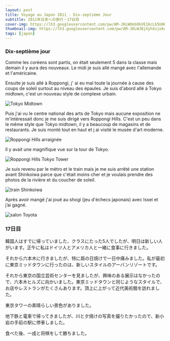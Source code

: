```yaml
---
layout: post
title: Voyage au Japon 2011 - Dix-septième Jour
subtitle: 2011年日本への旅行・17日目
cover-img: https://lh3.googleusercontent.com/pw/AM-JKLWOmS0kVE16cLb5UHHtbNszKXFg5QVzeLIGicDinNlmzShOAuDQ7Xdw7BDWP5am6D4RdcxZYGNnsQgaaufSwbLT4xtUTUp6Il-tbE_HFsPpaTahIqzFfuKJiTOyEQBLNsUkkj1x5bqvETvh-1gL7beG=w2806-h1578-no?authuser=0
thumbnail-img: https://lh3.googleusercontent.com/pw/AM-JKLWJBjXyh4zjokwg4GOWhyawb5-vOCek9YHVESpjutSocD3vRQ38UH9cE6tajkVcfl15QBpIlLc6Q5DveXIEvBZE4jVRGVcxnK3SbsKO0wECXMdbvDhzqyBAtICLc-Xrxi2jV47TxBi46vugAamP18JO=w888-h1578-no?authuser=0
tags: [japon]
---
```


### Dix-septième jour

Comme les coréens sont partis, on était seulement 5 dans la classe mais demain il y aura des nouveaux. Le midi je suis allé mangé avec l'allemande et l'américaine. 

Ensuite je suis allé à Roppongi, j' ai eu mal toute la journée à cause des coups de soleil surtout au niveau des épaules. Je suis d'abord allé à Tokyo midtown, c'est un nouveau style de complexe urbain. 

![Tokyo Midtown](https://lh3.googleusercontent.com/pw/AM-JKLVbVo1kegUZZIlMj2CMyKZVw7WzWYifoIos14jy2qzdWYzDCWNopsUJNz5KqfvX_pAH0jMw4FCkcQ_ORYF56guJ-Pls5CGyOwunzAz1wzFVcHFQ-3YfNF6TOydCBJhrQlbtjhDdRBTV6-SEaTl6vHq-=w2806-h1578-no?authuser=0)

Puis j'ai vu le centre national des arts de Tokyo mais aucune exposition ne m'intéressait donc je me suis dirigé vers Roppongi Hills. C'est un peu dans le même style que Tokyo midtown, il y a beaucoup de magasins et de restaurants. Je suis monté tout en haut et j ai visité le musée d'art moderne. 

![Roppongi Hills arraignée](https://lh3.googleusercontent.com/pw/AM-JKLXMPUb6wUC2xNqdsui3eUoZPTI0_XQBSxj30WkZpWJMcpAPnTknCf2c17DUnvku-Qy2YxzLETuvDwWo7AQ0VsKF4fEpQWoQPGrQN48TgKr8S_22TYI26dXWQnTFUlUe04aWapFLXCoI38sxRDxEmlHE=w2806-h1578-no?authuser=0)

Il y avait une magnifique vue sur la tour de Tokyo. 

![Roppongi Hills Tokyo Tower](https://lh3.googleusercontent.com/pw/AM-JKLVuqh5NEkv2L_4rgRYtYmsWLSH1xU2N-qiELk0_kW7OUTDrmMNbd2t2aU7Li6i_H4JLnmfNpzK1_4ehL96uaY7P2RcAU7lC5xE9EkpIz6ptJOL2JCPJp5-spVypUx0TT-Nk1Xu18VnQvEdoDpeG3A6z=w2806-h1578-no?authuser=0)

Je suis revenu par le métro et le train mais je me suis arrêté une station avant Shinkoiwa parce que c'était moins cher et je voulais prendre des photos de la rivière et du coucher de soleil. 

![train Shinkoiwa](https://lh3.googleusercontent.com/pw/AM-JKLVBZkvnQtlp-5-cx9hu44wkBm4xc0H4NsnG5a0TQSoWWhbtpZzyEfkiYepEo8oiRRuhXDre3t82vW-_2HknPYTh3lqkiBcgs_lC349y3a3JctQkomvpWzcvjdyhcORsg_M4yt8GJTpMRfrp3VkSKmGK=w2806-h1578-no?authuser=0)

Après avoir mangé j'ai joué au shogi (jeu d'échecs japonais) avec Issei et j’ai gagné. 

![salon Toyota](https://lh3.googleusercontent.com/pw/AM-JKLX8Ym9nk2oP1GtOVh5ClDRlulD4rYkjY05Erlmv05Wfyeh3DBxoz1ycWFXD4BfSkuPkzrfduHLrnwspfK2VjuDmNyVc0wK5GOGtg1QvPQKIYppqtxpAxj65orV0fn-6WgRVL4wa974JJY1T291wUuts=w2806-h1578-no?authuser=0)

### 17日目

韓国人はすでに帰っていました、クラスにたった5人でしたが、明日は新しい人がいます。正午に私はドイツ人とアメリカ人と一緒に食事に行きました。

それから六本木に行きましたが、特に肩の日焼けで一日中痛みました。私が最初に東京ミッドタウンに行ったのは、新しいスタイルのアーバンリゾートです。

それから東京の国立芸術センターを見ましたが、興味のある展示はなかったので、六本木ヒルズに向かいました。東京ミッドタウンと同じようなスタイルで、お店やレストランがたくさんあります。頂上に上がって近代美術館を訪れました。

東京タワーの素晴らしい景色がありました。

地下鉄と電車で帰ってきましたが、川と夕焼けの写真を撮りたかったので、新小岩の手前の駅に停車しました。

食べた後、一成と将棋をして勝ちました。